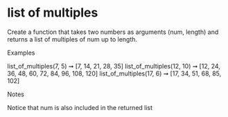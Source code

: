 # list of multiples

Create a function that takes two numbers as arguments (num, length) and returns a list of multiples of num up to length.

Examples

list_of_multiples(7, 5) ➞ [7, 14, 21, 28, 35]
list_of_multiples(12, 10) ➞ [12, 24, 36, 48, 60, 72, 84, 96, 108, 120]
list_of_multiples(17, 6) ➞ [17, 34, 51, 68, 85, 102]

Notes

Notice that num is also included in the returned list
